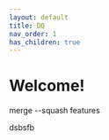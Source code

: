 ```yaml
---
layout: default
title: DQ
nav_order: 1
has_children: true
---
```


# Welcome!

merge --squash features

dsbsfb